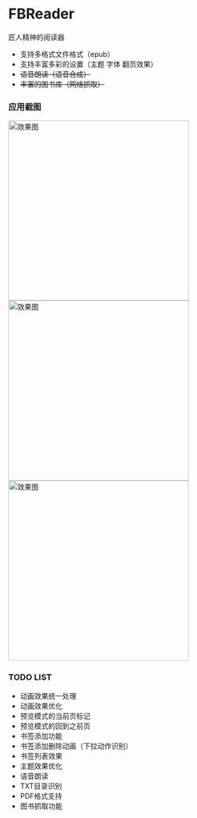 # FBReader

匠人精神的阅读器

- 支持多格式文件格式（epub）
- 支持丰富多彩的设置（主题 字体 翻页效果）
- ~~语音朗读（语音合成）~~
- ~~丰富的图书库（网络抓取）~~

### 应用截图

<img src="https://github.com/HaowenLee/FBReader_AS/blob/master/images/theme_white.png" width="360" alt="效果图"/>
<img src="https://github.com/HaowenLee/FBReader_AS/blob/master/images/theme_green.png" width="360" alt="效果图"/>
<img src="https://github.com/HaowenLee/FBReader_AS/blob/master/images/theme_black.png" width="360" alt="效果图"/>

### TODO LIST

- 动画效果统一处理
- 动画效果优化
- 预览模式的当前页标记
- 预览模式的回到之前页
- 书签添加功能
- 书签添加删除动画（下拉动作识别）
- 书签列表效果
- 主题效果优化
- 语音朗读
- TXT目录识别
- PDF格式支持
- 图书抓取功能